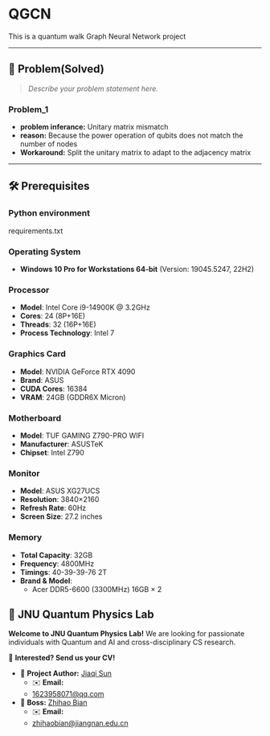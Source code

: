 # QGCN
This is a quantum walk Graph Neural Network project

---

## 🚀 Problem(Solved)  

> *Describe your problem statement here.*  

### Problem_1
- **problem inferance:** Unitary matrix mismatch
- **reason:** Because the power operation of qubits does not match the number of nodes
- **Workaround:** Split the unitary matrix to adapt to the adjacency matrix


---
## 🛠 Prerequisites  
### Python environment
  requirements.txt
### Operating System
- **Windows 10 Pro for Workstations 64-bit** (Version: 19045.5247, 22H2)

### Processor
- **Model**: Intel Core i9-14900K @ 3.2GHz  
- **Cores**: 24 (8P+16E)  
- **Threads**: 32 (16P+16E)  
- **Process Technology**: Intel 7  

### Graphics Card
- **Model**: NVIDIA GeForce RTX 4090  
- **Brand**: ASUS  
- **CUDA Cores**: 16384  
- **VRAM**: 24GB (GDDR6X Micron)  

### Motherboard
- **Model**: TUF GAMING Z790-PRO WIFI  
- **Manufacturer**: ASUSTeK  
- **Chipset**: Intel Z790  

### Monitor
- **Model**: ASUS XG27UCS  
- **Resolution**: 3840×2160  
- **Refresh Rate**: 60Hz  
- **Screen Size**: 27.2 inches  

### Memory
- **Total Capacity**: 32GB  
- **Frequency**: 4800MHz  
- **Timings**: 40-39-39-76 2T  
- **Brand & Model**:  
  - Acer DDR5-6600 (3300MHz) 16GB × 2  

## 🎯 JNU Quantum Physics Lab  
**Welcome to JNU Quantum Physics Lab!** We are looking for passionate individuals with Quantum and AI and cross-disciplinary CS research.  

📩 **Interested? Send us your CV!**  
- 📜 **Project Author:** [Jiaqi Sun](https://github.com/jiaqi-Sun2020)  
  - ✉️ **Email:**  
  - 1623958071@qq.com   
- 📜 **Boss:** [Zhihao Bian](https://science.jiangnan.edu.cn/info/1018/8646.htm)  
  - ✉️ **Email:**  
  - zhihaobian@jiangnan.edu.cn  
 


  
